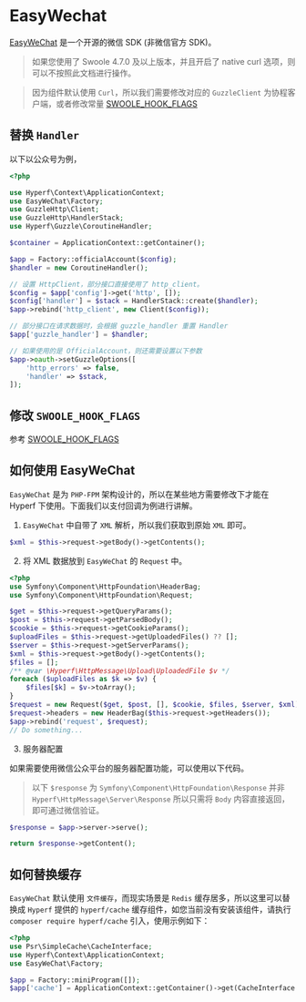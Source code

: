 # EasyWechat

[EasyWeChat](https://www.easywechat.com/) 是一个开源的微信 SDK (非微信官方 SDK)。

> 如果您使用了 Swoole 4.7.0 及以上版本，并且开启了 native curl 选项，则可以不按照此文档进行操作。

> 因为组件默认使用 `Curl`，所以我们需要修改对应的 `GuzzleClient` 为协程客户端，或者修改常量 [SWOOLE_HOOK_FLAGS](/zh-cn/coroutine?id=swoole-runtime-hook-level)

## 替换 `Handler`

以下以公众号为例，

```php
<?php

use Hyperf\Context\ApplicationContext;
use EasyWeChat\Factory;
use GuzzleHttp\Client;
use GuzzleHttp\HandlerStack;
use Hyperf\Guzzle\CoroutineHandler;

$container = ApplicationContext::getContainer();

$app = Factory::officialAccount($config);
$handler = new CoroutineHandler();

// 设置 HttpClient，部分接口直接使用了 http_client。
$config = $app['config']->get('http', []);
$config['handler'] = $stack = HandlerStack::create($handler);
$app->rebind('http_client', new Client($config));

// 部分接口在请求数据时，会根据 guzzle_handler 重置 Handler
$app['guzzle_handler'] = $handler;

// 如果使用的是 OfficialAccount，则还需要设置以下参数
$app->oauth->setGuzzleOptions([
    'http_errors' => false,
    'handler' => $stack,
]);
```

## 修改 `SWOOLE_HOOK_FLAGS`

参考 [SWOOLE_HOOK_FLAGS](/zh-cn/coroutine?id=swoole-runtime-hook-level)

## 如何使用 EasyWeChat

`EasyWeChat` 是为 `PHP-FPM` 架构设计的，所以在某些地方需要修改下才能在 Hyperf 下使用。下面我们以支付回调为例进行讲解。

1. `EasyWeChat` 中自带了 `XML` 解析，所以我们获取到原始 `XML` 即可。

```php
$xml = $this->request->getBody()->getContents();
```

2. 将 XML 数据放到 `EasyWeChat` 的 `Request` 中。

```php
<?php
use Symfony\Component\HttpFoundation\HeaderBag;
use Symfony\Component\HttpFoundation\Request;

$get = $this->request->getQueryParams();
$post = $this->request->getParsedBody();
$cookie = $this->request->getCookieParams();
$uploadFiles = $this->request->getUploadedFiles() ?? [];
$server = $this->request->getServerParams();
$xml = $this->request->getBody()->getContents();
$files = [];
/** @var \Hyperf\HttpMessage\Upload\UploadedFile $v */
foreach ($uploadFiles as $k => $v) {
    $files[$k] = $v->toArray();
}
$request = new Request($get, $post, [], $cookie, $files, $server, $xml);
$request->headers = new HeaderBag($this->request->getHeaders());
$app->rebind('request', $request);
// Do something...

```

3. 服务器配置

如果需要使用微信公众平台的服务器配置功能，可以使用以下代码。

> 以下 `$response` 为 `Symfony\Component\HttpFoundation\Response` 并非 `Hyperf\HttpMessage\Server\Response` 
> 所以只需将 `Body` 内容直接返回，即可通过微信验证。

```php
$response = $app->server->serve();

return $response->getContent();
```

## 如何替换缓存

`EasyWeChat` 默认使用 `文件缓存`，而现实场景是 `Redis` 缓存居多，所以这里可以替换成 `Hyperf` 提供的 `hyperf/cache` 缓存组件，如您当前没有安装该组件，请执行 `composer require hyperf/cache` 引入，使用示例如下：

```php
<?php
use Psr\SimpleCache\CacheInterface;
use Hyperf\Context\ApplicationContext;
use EasyWeChat\Factory;

$app = Factory::miniProgram([]);
$app['cache'] = ApplicationContext::getContainer()->get(CacheInterface::class);
```
